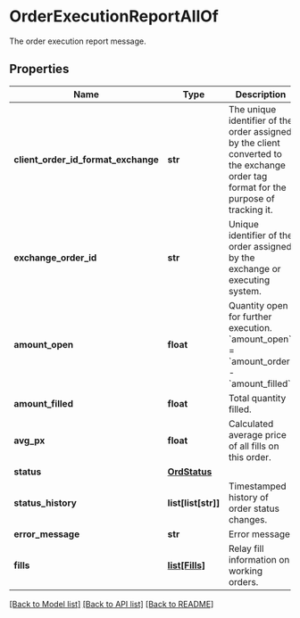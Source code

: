 # OrderExecutionReportAllOf

The order execution report message.
## Properties
Name | Type | Description | Notes
------------ | ------------- | ------------- | -------------
**client_order_id_format_exchange** | **str** | The unique identifier of the order assigned by the client converted to the exchange order tag format for the purpose of tracking it. | 
**exchange_order_id** | **str** | Unique identifier of the order assigned by the exchange or executing system. | [optional] 
**amount_open** | **float** | Quantity open for further execution. &#x60;amount_open&#x60; &#x3D; &#x60;amount_order&#x60; - &#x60;amount_filled&#x60; | 
**amount_filled** | **float** | Total quantity filled. | 
**avg_px** | **float** | Calculated average price of all fills on this order. | [optional] 
**status** | [**OrdStatus**](OrdStatus.md) |  | 
**status_history** | **list[list[str]]** | Timestamped history of order status changes. | [optional] 
**error_message** | **str** | Error message. | [optional] 
**fills** | [**list[Fills]**](Fills.md) | Relay fill information on working orders. | [optional] 

[[Back to Model list]](../README.md#documentation-for-models) [[Back to API list]](../README.md#documentation-for-api-endpoints) [[Back to README]](../README.md)


